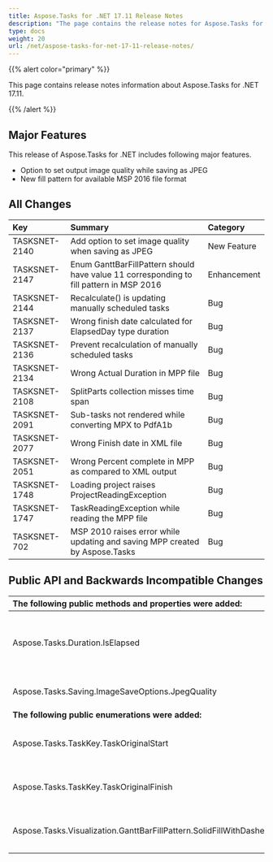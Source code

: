 ```yaml
---
title: Aspose.Tasks for .NET 17.11 Release Notes
description: "The page contains the release notes for Aspose.Tasks for .NET 17.11."
type: docs
weight: 20
url: /net/aspose-tasks-for-net-17-11-release-notes/
---
```


{{% alert color="primary" %}} 

This page contains release notes information about Aspose.Tasks for .NET 17.11.

{{% /alert %}}

## **Major Features**
This release of Aspose.Tasks for .NET includes following major features.

- Option to set output image quality while saving as JPEG
- New fill pattern for available MSP 2016 file format
## **All Changes**

|**Key**|**Summary**|**Category**|
| :- | :- | :- |
|TASKSNET-2140|Add option to set image quality when saving as JPEG|New Feature|
|TASKSNET-2147|Enum GanttBarFillPattern should have value 11 corresponding to fill pattern in MSP 2016|Enhancement|
|TASKSNET-2144|Recalculate() is updating manually scheduled tasks|Bug|
|TASKSNET-2137|Wrong finish date calculated for ElapsedDay type duration|Bug|
|TASKSNET-2136|Prevent recalculation of manually scheduled tasks|Bug|
|TASKSNET-2134|Wrong Actual Duration in MPP file|Bug|
|TASKSNET-2108|SplitParts collection misses time span|Bug|
|TASKSNET-2091|Sub-tasks not rendered while converting MPX to PdfA1b|Bug|
|TASKSNET-2077|Wrong Finish date in XML file|Bug|
|TASKSNET-2051|Wrong Percent complete in MPP as compared to XML output|Bug|
|TASKSNET-1748|Loading project raises ProjectReadingException|Bug|
|TASKSNET-1747|TaskReadingException while reading the MPP file|Bug|
|TASKSNET-702|MSP 2010 raises error while updating and saving MPP created by Aspose.Tasks|Bug|

## **Public API and Backwards Incompatible Changes**

|**The following public methods and properties were added:**|**Description**|
| :- | :- |
|Aspose.Tasks.Duration.IsElapsed|Gets a value indicating whether time unit is elapsed.|
|Aspose.Tasks.Saving.ImageSaveOptions.JpegQuality|Gets or sets a JPEG quality.|
|**The following public enumerations were added:**|**Description**|
|Aspose.Tasks.TaskKey.TaskOriginalStart|Represents the original start (Task) field.|
|Aspose.Tasks.TaskKey.TaskOriginalFinish|Represents the original finish (Task) field.|
|Aspose.Tasks.Visualization.GanttBarFillPattern.SolidFillWithDashedBorder|Solid with dashed border pattern.|

